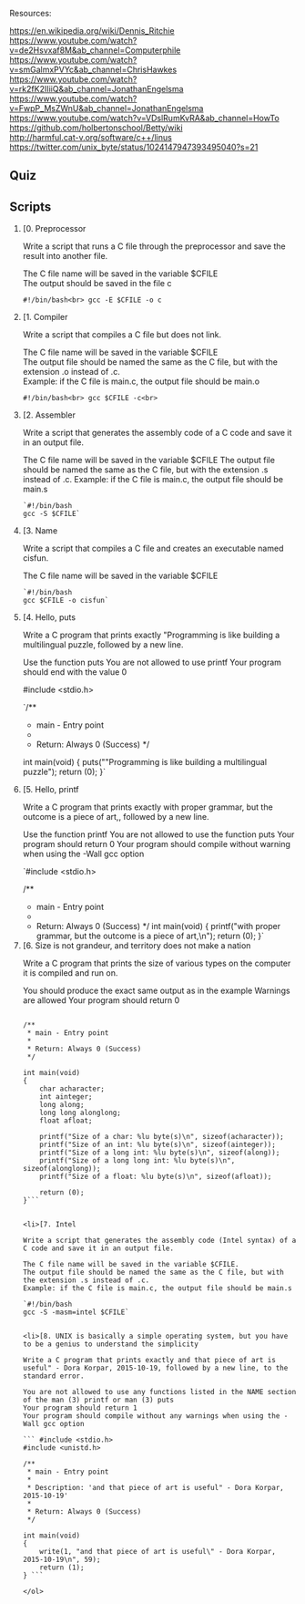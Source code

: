 Resources: <br>

https://en.wikipedia.org/wiki/Dennis_Ritchie<br>
https://www.youtube.com/watch?v=de2Hsvxaf8M&ab_channel=Computerphile<br>
https://www.youtube.com/watch?v=smGalmxPVYc&ab_channel=ChrisHawkes<br>
https://www.youtube.com/watch?v=rk2fK2IIiiQ&ab_channel=JonathanEngelsma<br>
https://www.youtube.com/watch?v=FwpP_MsZWnU&ab_channel=JonathanEngelsma<br>
https://www.youtube.com/watch?v=VDslRumKvRA&ab_channel=HowTo<br>
https://github.com/holbertonschool/Betty/wiki<br>
http://harmful.cat-v.org/software/c++/linus<br>
https://twitter.com/unix_byte/status/1024147947393495040?s=21<br>

<h2>Quiz</h2>

<h2>Scripts</h2>

<ol>
<li>[0. Preprocessor<br>

Write a script that runs a C file through the preprocessor and save the result into another file.<br>

The C file name will be saved in the variable $CFILE<br>
The output should be saved in the file c<br>

`#!/bin/bash<br>
gcc -E $CFILE -o c`

<li>[1. Compiler<br>

Write a script that compiles a C file but does not link.<br>

The C file name will be saved in the variable $CFILE<br>
The output file should be named the same as the C file, but with the extension .o instead of .c.<br>
Example: if the C file is main.c, the output file should be main.o<br>

`#!/bin/bash<br>
gcc $CFILE -c<br>`

<li>[2. Assembler

Write a script that generates the assembly code of a C code and save it in an output file.

The C file name will be saved in the variable $CFILE
The output file should be named the same as the C file, but with the extension .s instead of .c.
Example: if the C file is main.c, the output file should be main.s

	`#!/bin/bash
	gcc -S $CFILE`


<li>[3. Name

Write a script that compiles a C file and creates an executable named cisfun.

The C file name will be saved in the variable $CFILE


	
	`#!/bin/bash
	gcc $CFILE -o cisfun`


<li>[4. Hello, puts

Write a C program that prints exactly "Programming is like building a multilingual puzzle, followed by a new line.

Use the function puts
You are not allowed to use printf
Your program should end with the value 0

#include <stdio.h>

`/**
 * main - Entry point
 *
 * Return: Always 0 (Success)
 */

int main(void)
{
	puts("\"Programming is like building a multilingual puzzle");
	return (0);
}`

<li>[5. Hello, printf

Write a C program that prints exactly with proper grammar, but the outcome is a piece of art,, followed by a new line.

Use the function printf
You are not allowed to use the function puts
Your program should return 0
Your program should compile without warning when using the -Wall gcc option

`#include <stdio.h>

/**
 * main - Entry point
 *
 * Return: Always 0 (Success)
 */
int main(void)
{
	printf("with proper grammar, but the outcome is a piece of art,\n");
	return (0);
}`

<li>[6. Size is not grandeur, and territory does not make a nation

Write a C program that prints the size of various types on the computer it is compiled and run on.

You should produce the exact same output as in the example
Warnings are allowed
Your program should return 0

```#include <stdio.h>

/**
 * main - Entry point
 *
 * Return: Always 0 (Success)
 */

int main(void)
{
	char acharacter;
	int ainteger;
	long along;
	long long alonglong;
	float afloat;

	printf("Size of a char: %lu byte(s)\n", sizeof(acharacter));
	printf("Size of an int: %lu byte(s)\n", sizeof(ainteger));
	printf("Size of a long int: %lu byte(s)\n", sizeof(along));
	printf("Size of a long long int: %lu byte(s)\n", sizeof(alonglong));
	printf("Size of a float: %lu byte(s)\n", sizeof(afloat));

	return (0);
}```


<li>[7. Intel

Write a script that generates the assembly code (Intel syntax) of a C code and save it in an output file.

The C file name will be saved in the variable $CFILE.
The output file should be named the same as the C file, but with the extension .s instead of .c.
Example: if the C file is main.c, the output file should be main.s

`#!/bin/bash
gcc -S -masm=intel $CFILE`


<li>[8. UNIX is basically a simple operating system, but you have to be a genius to understand the simplicity

Write a C program that prints exactly and that piece of art is useful" - Dora Korpar, 2015-10-19, followed by a new line, to the standard error.

You are not allowed to use any functions listed in the NAME section of the man (3) printf or man (3) puts
Your program should return 1
Your program should compile without any warnings when using the -Wall gcc option

``` #include <stdio.h>
#include <unistd.h>

/**
 * main - Entry point
 *
 * Description: 'and that piece of art is useful" - Dora Korpar, 2015-10-19'
 *
 * Return: Always 0 (Success)
 */

int main(void)
{
	write(1, "and that piece of art is useful\" - Dora Korpar, 2015-10-19\n", 59);
	return (1);
} ```

</ol>
